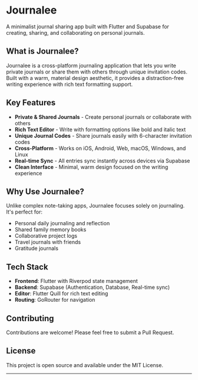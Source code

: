# Journalee

A minimalist journal sharing app built with Flutter and Supabase for creating, sharing, and collaborating on personal journals.

## What is Journalee?

Journalee is a cross-platform journaling application that lets you write private journals or share them with others through unique invitation codes. Built with a warm, material design aesthetic, it provides a distraction-free writing experience with rich text formatting support.

## Key Features

- **Private & Shared Journals** - Create personal journals or collaborate with others
- **Rich Text Editor** - Write with formatting options like bold and italic text  
- **Unique Journal Codes** - Share journals easily with 6-character invitation codes
- **Cross-Platform** - Works on iOS, Android, Web, macOS, Windows, and Linux
- **Real-time Sync** - All entries sync instantly across devices via Supabase
- **Clean Interface** - Minimal, warm design focused on the writing experience

## Why Use Journalee?

Unlike complex note-taking apps, Journalee focuses solely on journaling. It's perfect for:

- Personal daily journaling and reflection
- Shared family memory books
- Collaborative project logs
- Travel journals with friends
- Gratitude journals

## Tech Stack

- **Frontend**: Flutter with Riverpod state management
- **Backend**: Supabase (Authentication, Database, Real-time sync)
- **Editor**: Flutter Quill for rich text editing
- **Routing**: GoRouter for navigation

## Contributing

Contributions are welcome! Please feel free to submit a Pull Request.

## License

This project is open source and available under the MIT License.

---

